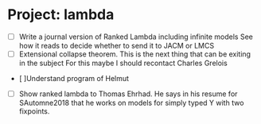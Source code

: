 # Project: lambda

- [ ] Write a journal version of Ranked Lambda including infinite models
See how it reads to decide whether to send it to JACM or LMCS
- [ ] Extensional collapse theorem. This is the next thing that can be exiting in the subject
For this maybe I should recontact Charles Grelois
- [ ]Understand program of Helmut
- [ ] Show ranked lambda to Thomas Ehrhad. He says in his resume for SAutomne2018 that he works on models for simply typed Y with two fixpoints.